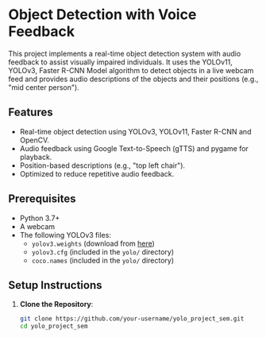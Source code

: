 # Object Detection with Voice Feedback

This project implements a real-time object detection system with audio feedback to assist visually impaired individuals. It uses the YOLOv11, YOLOv3, Faster R-CNN Model algorithm to detect objects in a live webcam feed and provides audio descriptions of the objects and their positions (e.g., "mid center person").

## Features
- Real-time object detection using YOLOv3, YOLOv11, Faster R-CNN and OpenCV.
- Audio feedback using Google Text-to-Speech (gTTS) and pygame for playback.
- Position-based descriptions (e.g., "top left chair").
- Optimized to reduce repetitive audio feedback.

## Prerequisites
- Python 3.7+
- A webcam
- The following YOLOv3 files:
  - `yolov3.weights` (download from [here](https://pjreddie.com/media/files/yolov3.weights))
  - `yolov3.cfg` (included in the `yolo/` directory)
  - `coco.names` (included in the `yolo/` directory)

## Setup Instructions
1. **Clone the Repository**:
   ```bash
   git clone https://github.com/your-username/yolo_project_sem.git
   cd yolo_project_sem

